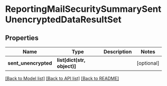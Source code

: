 # ReportingMailSecuritySummarySentUnencryptedDataResultSet

## Properties
Name | Type | Description | Notes
------------ | ------------- | ------------- | -------------
**sent_unencrypted** | **list[dict(str, object)]** |  | [optional] 

[[Back to Model list]](../README.md#documentation-for-models) [[Back to API list]](../README.md#documentation-for-api-endpoints) [[Back to README]](../README.md)

